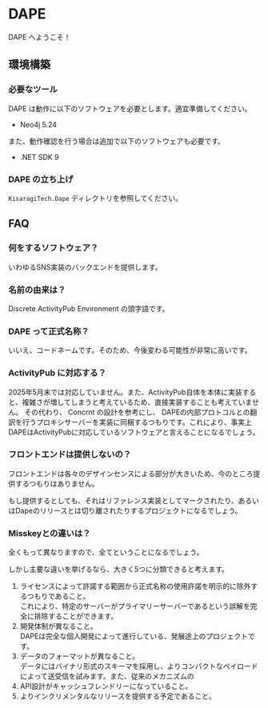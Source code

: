 # DAPE

DAPE へようこそ！

## 環境構築

### 必要なツール

DAPE は動作に以下のソフトウェアを必要とします。適宜準備してください。

* Neo4j 5.24

また、動作確認を行う場合は追加で以下のソフトウェアも必要です。
* .NET SDK 9

### DAPE の立ち上げ

`KisaragiTech.Dape` ディレクトリを参照してください。

## FAQ

### 何をするソフトウェア？
いわゆるSNS実装のバックエンドを提供します。

### 名前の由来は？
Discrete ActivityPub Environment の頭字語です。

### DAPE って正式名称？
いいえ、コードネームです。そのため、今後変わる可能性が非常に高いです。

### ActivityPub に対応する？
2025年5月末では対応していません。また、ActivityPub自体を本体に実装すると、複雑さが増してしまうと考えているため、直接実装することも考えていません。
その代わり、 Concrnt の設計を参考にし、 DAPEの内部プロトコルとの翻訳を行うプロキシサーバーを実装に同梱するつもりです。これにより、事実上DAPEはActivityPubに対応しているソフトウェアと言えることになるでしょう。

### フロントエンドは提供しないの？
フロントエンドは各々のデザインセンスによる部分が大きいため、今のところ提供するつもりはありません。

もし提供するとしても、それはリファレンス実装としてマークされたり、あるいはDapeのリリースとは切り離されたりするプロジェクトになるでしょう。

### Misskeyとの違いは？
全くもって異なりますので、全てということになるでしょう。

しかし主要な違いを挙げるなら、大きく5つに分類できると考えます。
1. ライセンスによって許諾する範囲から正式名称の使用許諾を明示的に除外するつもりであること。\
   これにより、特定のサーバーがプライマリーサーバーであるという誤解を完全に排除することができます。
2. 開発体制が異なること。\
   DAPEは完全な個人開発によって進行している、発展途上のプロジェクトです。
3. データのフォーマットが異なること。 \
   データにはバイナリ形式のスキーマを採用し、よりコンパクトなペイロードによって送受信を試みます。また、従来のメカニズムの
4. API設計がキャッシュフレンドリーになっていること。
5. よりインクリメンタルなリリースを提供する予定であること。
